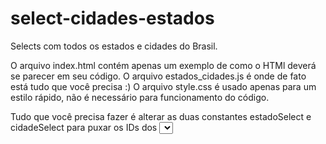 # select-cidades-estados
Selects com todos os estados e cidades do Brasil.

O arquivo index.html contém apenas um exemplo de como o HTMl deverá se parecer em seu código.
O arquivo estados_cidades.js é onde de fato está tudo que você precisa :)
O arquivo style.css é usado apenas para um estilo rápido, não é necessário para funcionamento do código.

Tudo que você precisa fazer é alterar as duas constantes estadoSelect e cidadeSelect para puxar os IDs dos <select> de seu próprio projeto.
